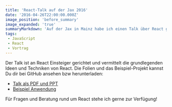 ```yaml
---
title: 'React-Talk auf der Jax 2016'
date: '2016-04-26T22:00:00.000Z'
image_position: 'before_summary'
image_expanded: 'true'
summaryMarkdown: 'Auf der Jax in Mainz habe ich einen Talk über React gehalten. Die Folien dazu kannst Du hier bekommen.'
tags:
 - JavaScript
 - React
 - Vortrag
---
```


Der Talk ist an React Einsteiger gerichtet und vermittelt die grundlegenden Ideen und Techniken von React. Die Folien und das Beispiel-Projekt kannst Du dir bei GitHub ansehen bzw herunterladen:

* [Talk als PDF und PPT](https://github.com/nilshartmann/react-talk/tree/jax2016)
* [Beispiel Anwendung](https://github.com/nilshartmann/react-example-app/tree/jax2016)

Für Fragen und Beratung rund um React stehe ich gerne zur Verfügung!  
